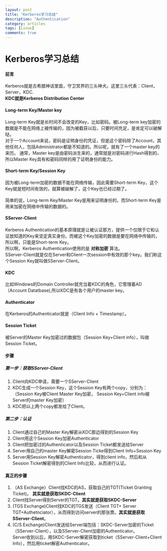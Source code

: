 ```yaml
---
layout: post
title: "Kerberos学习总结"
description: "Authentication"
category: articles
tags: [Linux]
comments: true
---
```

Kerberos学习总结
=======

#### 前言
Kerberos就是古希腊神话里面，守卫冥界的三头神犬。这里三头代表：Client，Server，KDC.</br>
**KDC就是Kerberos Distribution Center**
#### Long-term Key/Master key
Long-term Key就是长时间不会改变的Key，比如密码。被Long-term key加密的数据是不能在网络上被传输的，因为被截获以后，只要时间充足，是肯定可以破解哒。</br>
对于一个Account来说，密码是证明身份的凭证，但是这个密码除了Account，其他任何人，包括Administrator都是不知道的。所以呢，就有了一个master key的来历。
通常，Master key是由密码派生来的，通常就是对密码进行Hash得到的，所以Master Key具有和密码同样的用了证明身份的能力。
#### Short-term Key/Session Key
因为被Long-term加密的数据不能在网络传输，因此需要Short-term Key，这个Key就是短时间有效的，就算被破解了，这个Key也已经过期了。
</br>
</br>
简单的说，Long-term Key/Master Key是用来证明身份的，而Short-term Key是用来加密在网络中传输的数据的。
#### SServer-Client
Kerberos Authentication的基本原理就是让被认证那方，提供一个仅限于它和认证放知道的Key来坚定真实身份。而被这个Key加密的数据是要在网络中传输的，所以啊，只能是Short-term Key。</br>
所以啊，Kerberos Authentication使用的是 **对称加密** 算法。</br>
SServer-Client就是仅在Server和Client一次session中有效的那个key。我们称这个Session Key就叫做SServer-Client。
#### KDC
比如Windows的Domain Controller就充当着KDC的角色，它管理着AD（Account Datatbase),所以KDC是有各个用户的master key。
#### Authenticator
在Kerberos的Authenticator就是（Client Info + Timestamp）。
#### Session Ticket
被Server的Master Key加密过的数据包（Session Key+Client info），叫做Session Ticket。
#### 步骤
##### 第一步：获取SServer-Client
1. Client向KDC申请，需要一个SServer-Client
2. KDC生成一个Session Key，这个Session Key有两个copy，分别为：（Session Key被Client Master Key加密， Session Key+Client info被Server的master Key加密）
3. KDC把以上两个copy都发给了Client。
##### 第二步：认证
1. Client通过自己的Master Key解密从KDC那边得到的Session Key
2. Client用这个Session Key加密Authenticator
3. Client把加密过的Authenticator以及Session Ticket都发送给Server
4. Server用自己的master Key解密Session Ticke得到Client Info+Session Key
5. Server用Session Key解密Authenticator，得到client info，然后和从Session Ticket解密得到的Client Info比较，从而进行认证。
#### 真正的步骤
1. （AS Exchange）Client找KDC的AS，获取自己的TGT(Ticket Granting Ticket)。 **其实就是获取SKDC-Client**
2. Client找Server得到Server的TGT。**其实就是获取SKDC-Server**
3. (TGS Exchange)Client找KDC的TGS发送（Client TGT+ Server TGT+Authetnciator），从而得到访问server的那张票。**其实就是获取SServer-Client**。
4. (C/S Exchange)Client发送给Server端包括：SKDC-Server加密的Ticket（SServer-Client），以及SServer-Client加密的Authenticator。</br>
Server收到以后，用SKDC-Server解密获取到ticket（SServer-Client+Client Info），然后用ticket解密Authenticator。
